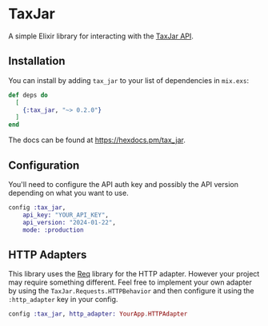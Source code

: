 # TaxJar

A simple Elixir library for interacting with the [TaxJar API](https://developers.taxjar.com/api/reference/).

## Installation

You can install by adding `tax_jar` to your list of dependencies in `mix.exs`:

```elixir
def deps do
  [
    {:tax_jar, "~> 0.2.0"}
  ]
end
```

The docs can be found at <https://hexdocs.pm/tax_jar>.

## Configuration

You'll need to configure the API auth key and possibly the API version depending on what you want to use.

```elixir
config :tax_jar,
    api_key: "YOUR_API_KEY",
    api_version: "2024-01-22",
    mode: :production
```

## HTTP Adapters

This library uses the [Req](https://hexdocs.pm/req) library for the HTTP adapter. However your project
may require something different. Feel free to implement your own adapter by using the `TaxJar.Requests.HTTPBehavior`
and then configure it using the `:http_adapter` key in your config.

```elixir
config :tax_jar, http_adapter: YourApp.HTTPAdapter
```
